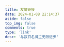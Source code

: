 ```yaml
---
title: 友情链接
date: 2024-01-08 22:14:37
aside: false
top_img: false
comments: true
type: 'link'
desc: '与数百名博主无限进步'
---
```

